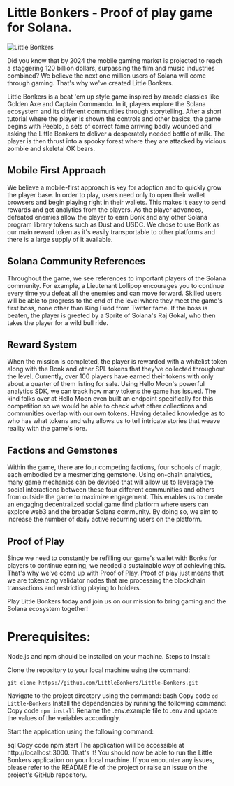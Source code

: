 # Little Bonkers - Proof of play game for Solana.

![Little Bonkers](https://littlebonkers.xyz/wp-content/uploads/2023/01/cropped-Little_Bonkers_Logo.png)

Did you know that by 2024 the mobile gaming market is projected to reach a staggering 120 billion dollars, surpassing the film and music industries combined? We believe the next one million users of Solana will come through gaming. That's why we've created Little Bonkers.

Little Bonkers is a beat 'em up style game inspired by arcade classics like Golden Axe and Captain Commando. In it, players explore the Solana ecosystem and its different communities through storytelling. After a short tutorial where the player is shown the controls and other basics, the game begins with Peeblo, a sets of correct fame arriving badly wounded and asking the Little Bonkers to deliver a desperately needed bottle of milk. The player is then thrust into a spooky forest where they are attacked by vicious zombie and skeletal OK bears.

## Mobile First Approach
We believe a mobile-first approach is key for adoption and to quickly grow the player base. In order to play, users need only to open their wallet browsers and begin playing right in their wallets. This makes it easy to send rewards and get analytics from the players. As the player advances, defeated enemies allow the player to earn Bonk and any other Solana program library tokens such as Dust and USDC. We chose to use Bonk as our main reward token as it's easily transportable to other platforms and there is a large supply of it available.

## Solana Community References
Throughout the game, we see references to important players of the Solana community. For example, a Lieutenant Lollipop encourages you to continue every time you defeat all the enemies and can move forward. Skilled users will be able to progress to the end of the level where they meet the game's first boss, none other than King Fudd from Twitter fame. If the boss is beaten, the player is greeted by a Sprite of Solana's Raj Gokal, who then takes the player for a wild bull ride.

## Reward System
When the mission is completed, the player is rewarded with a whitelist token along with the Bonk and other SPL tokens that they've collected throughout the level. Currently, over 100 players have earned their tokens with only about a quarter of them listing for sale. Using Hello Moon's powerful analytics SDK, we can track how many tokens the game has issued. The kind folks over at Hello Moon even built an endpoint specifically for this competition so we would be able to check what other collections and communities overlap with our own tokens. Having detailed knowledge as to who has what tokens and why allows us to tell intricate stories that weave reality with the game's lore.

## Factions and Gemstones

Within the game, there are four competing factions, four schools of magic, each embodied by a mesmerizing gemstone. Using on-chain analytics, many game mechanics can be devised that will allow us to leverage the social interactions between these four different communities and others from outside the game to maximize engagement. This enables us to create an engaging decentralized social game find platform where users can explore web3 and the broader Solana community. By doing so, we aim to increase the number of daily active recurring users on the platform.

## Proof of Play
Since we need to constantly be refilling our game's wallet with Bonks for players to continue earning, we needed a sustainable way of achieving this. That's why we've come up with Proof of Play. Proof of play just means that we are tokenizing validator nodes that are processing the blockchain transactions and restricting playing to holders.

Play Little Bonkers today and join us on our mission to bring gaming and the Solana ecosystem together!

# Prerequisites:

Node.js and npm should be installed on your machine.
Steps to Install:

Clone the repository to your local machine using the command:

    git clone https://github.com/LittleBonkers/Little-Bonkers.git

Navigate to the project directory using the command:
bash
Copy code
```cd Little-Bonkers```
Install the dependencies by running the following command:
Copy code
```npm install```
Rename the .env.example file to .env and update the values of the variables accordingly.

Start the application using the following command:

sql
Copy code
npm start
The application will be accessible at http://localhost:3000.
That's it! You should now be able to run the Little Bonkers application on your local machine. If you encounter any issues, please refer to the README file of the project or raise an issue on the project's GitHub repository.

